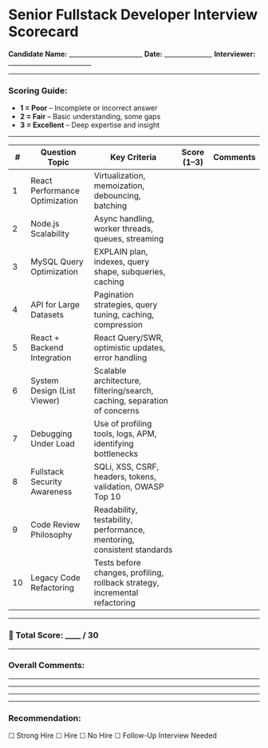 # Senior Fullstack Developer Interview Scorecard

**Candidate Name:** _______________________
**Date:** _______________
**Interviewer:** __________________________

---

### Scoring Guide:
- **1 = Poor** – Incomplete or incorrect answer
- **2 = Fair** – Basic understanding, some gaps
- **3 = Excellent** – Deep expertise and insight

---

| #  | Question Topic                        | Key Criteria                                                                                 | Score (1–3) | Comments                          |
|----|---------------------------------------|----------------------------------------------------------------------------------------------|-------------|-----------------------------------|
| 1  | React Performance Optimization        | Virtualization, memoization, debouncing, batching                                           |             |                                   |
| 2  | Node.js Scalability                   | Async handling, worker threads, queues, streaming                                           |             |                                   |
| 3  | MySQL Query Optimization              | EXPLAIN plan, indexes, query shape, subqueries, caching                                     |             |                                   |
| 4  | API for Large Datasets                | Pagination strategies, query tuning, caching, compression                                   |             |                                   |
| 5  | React + Backend Integration           | React Query/SWR, optimistic updates, error handling                                         |             |                                   |
| 6  | System Design (List Viewer)           | Scalable architecture, filtering/search, caching, separation of concerns                    |             |                                   |
| 7  | Debugging Under Load                  | Use of profiling tools, logs, APM, identifying bottlenecks                                  |             |                                   |
| 8  | Fullstack Security Awareness          | SQLi, XSS, CSRF, headers, tokens, validation, OWASP Top 10                                  |             |                                   |
| 9  | Code Review Philosophy                | Readability, testability, performance, mentoring, consistent standards                      |             |                                   |
| 10 | Legacy Code Refactoring               | Tests before changes, profiling, rollback strategy, incremental refactoring                 |             |                                   |

---

### 🧮 Total Score: ____ / 30

---

### Overall Comments:
___________________________________________________________________________________
___________________________________________________________________________________
___________________________________________________________________________________

---

### Recommendation:
☐ Strong Hire
☐ Hire
☐ No Hire
☐ Follow-Up Interview Needed